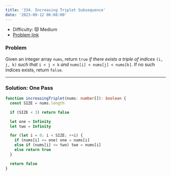 ```yaml
---
title: '334. Increasing Triplet Subsequence'
date: '2023-09-12 06:08:00'
---
```


- Difficulty: 😾 Medium
- [Problem link](https://leetcode.com/problems/increasing-triplet-subsequence/?envType=study-plan-v2&envId=leetcode-75)

### Problem

Given an integer array `nums`, return `true` _if there exists a triple of indices_ `(i, j, k)` _such that_ `i < j < k` _and_ `nums[i] < nums[j] < nums[k]`. If no such indices exists, return `false`.

---

### Solution: One Pass

```ts
function increasingTriplet(nums: number[]): boolean {
  const SIZE = nums.length

  if (SIZE < 3) return false

  let one = Infinity
  let two = Infinity

  for (let i = 0; i < SIZE; ++i) {
    if (nums[i] <= one) one = nums[i]
    else if (nums[i] <= two) two = nums[i]
    else return true
  }

  return false
}
```

